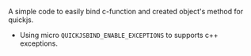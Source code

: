 A simple code to easily bind c-function and created object's method for quickjs.

+ Using micro `QUICKJSBIND_ENABLE_EXCEPTIONS` to supports c++ exceptions.